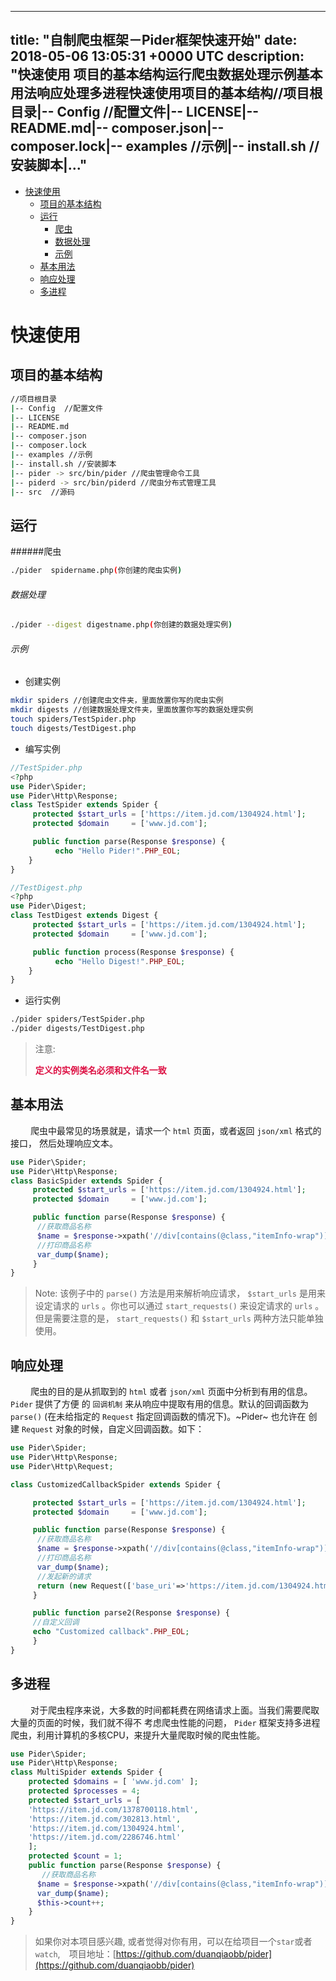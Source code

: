 
---
title: "自制爬虫框架－Pider框架快速开始"
date: 2018-05-06 13:05:31 +0000 UTC
description: "快速使用 项目的基本结构运行爬虫数据处理示例基本用法响应处理多进程快速使用项目的基本结构//项目根目录|-- Config  //配置文件|-- LICENSE|-- README.md|-- composer.json|-- composer.lock|-- examples //示例|-- install.sh //安装脚本|..."
---
- [快速使用](#org3c12aad)
  - [项目的基本结构](#orgdc5dd26)
  - [运行](#org6cd2bed)
    - [爬虫](#orgaf41aa7)
    - [数据处理](#org6cf5868)
    - [示例](#org6e0d87f)
  - [基本用法](#orgf3639d8)
  - [响应处理](#org8bf4d19)
  - [多进程](#orga7eabc7)


<a id="org3c12aad"></a>

# 快速使用


<a id="orgdc5dd26"></a>

## 项目的基本结构

```sh
//项目根目录
|-- Config  //配置文件
|-- LICENSE
|-- README.md
|-- composer.json
|-- composer.lock
|-- examples //示例
|-- install.sh //安装脚本
|-- pider -> src/bin/pider //爬虫管理命令工具
|-- piderd -> src/bin/piderd //爬虫分布式管理工具
|-- src  //源码
```


<a id="org6cd2bed"></a>

## 运行


<a id="orgaf41aa7"></a>

######爬虫

```sh
./pider  spidername.php(你创建的爬虫实例)
```


<a id="org6cf5868"></a>

###### 数据处理

```sh
./pider --digest digestname.php(你创建的数据处理实例)
```


<a id="org6e0d87f"></a>

###### 示例

-   创建实例

```sh
mkdir spiders //创建爬虫文件夹，里面放置你写的爬虫实例
mkdir digests //创建数据处理文件夹，里面放置你写的数据处理实例
touch spiders/TestSpider.php
touch digests/TestDigest.php
```

-   编写实例

```php
//TestSpider.php
<?php
use Pider\Spider;
use Pider\Http\Response;
class TestSpider extends Spider {
     protected $start_urls = ['https://item.jd.com/1304924.html'];
     protected $domain     = ['www.jd.com'];

     public function parse(Response $response) {
	      echo "Hello Pider!".PHP_EOL;
    }
}
```

```php
//TestDigest.php
<?php
use Pider\Digest;
class TestDigest extends Digest {
     protected $start_urls = ['https://item.jd.com/1304924.html'];
     protected $domain     = ['www.jd.com'];

     public function process(Response $response) {
	      echo "Hello Digest!".PHP_EOL;
    }
}
```

-   运行实例

```sh
./pider spiders/TestSpider.php
./pider digests/TestDigest.php
```

> 注意:
> 
> <font color="#d14"> **定义的实例类名必须和文件名一致** </font>


<a id="orgf3639d8"></a>

## 基本用法

&ensp;&ensp;&ensp;&ensp; 爬虫中最常见的场景就是，请求一个 `html` 页面，或者返回 `json/xml` 格式的接口， 然后处理响应文本。

```php
use Pider\Spider;
use Pider\Http\Response;
class BasicSpider extends Spider {
     protected $start_urls = ['https://item.jd.com/1304924.html'];
     protected $domain     = ['www.jd.com'];

     public function parse(Response $response) {
	  //获取商品名称
	  $name = $response->xpath('//div[contains(@class,"itemInfo-wrap")]/div[contains(@class,"sku-name")]/text()')->extract(); 
	  //打印商品名称
	  var_dump($name);
     }
}
```

> Note: 该例子中的 `parse()` 方法是用来解析响应请求， `$start_urls` 是用来设定请求的 `urls` 。你也可以通过 `start_requests()` 来设定请求的 `urls` 。但是需要注意的是， `start_requests()` 和 `$start_urls` 两种方法只能单独使用。


<a id="org8bf4d19"></a>

## 响应处理

&ensp;&ensp;&ensp;&ensp; 爬虫的目的是从抓取到的 `html` 或者 `json/xml` 页面中分析到有用的信息。 `Pider` 提供了方便 的 `回调机制` 来从响应中提取有用的信息。默认的回调函数为 `parse()` (在未给指定的 `Request` 指定回调函数的情况下)。~Pider~ 也允许在 创建 `Request` 对象的时候，自定义回调函数。如下：

```php
use Pider\Spider;
use Pider\Http\Response;
use Pider\Http\Request;

class CustomizedCallbackSpider extends Spider {

     protected $start_urls = ['https://item.jd.com/1304924.html'];
     protected $domain     = ['www.jd.com'];

     public function parse(Response $response) {
	  //获取商品名称
	  $name = $response->xpath('//div[contains(@class,"itemInfo-wrap")]/div[contains(@class,"sku-name")]/text()')->extract(); 
	  //打印商品名称
	  var_dump($name);
	  //发起新的请求
	  return (new Request(['base_uri'=>'https://item.jd.com/1304924.html',[$this,'']]));
     }

     public function parse2(Response $response) {
	 //自定义回调
	 echo "Customized callback".PHP_EOL;
     }
}
```


<a id="orga7eabc7"></a>

## 多进程

&ensp;&ensp;&ensp;&ensp; 对于爬虫程序来说，大多数的时间都耗费在网络请求上面。当我们需要爬取大量的页面的时候，我们就不得不 考虑爬虫性能的问题， `Pider` 框架支持多进程爬虫，利用计算机的多核CPU，来提升大量爬取时候的爬虫性能。

```php
use Pider\Spider;
use Pider\Http\Response;
class MultiSpider extends Spider {
    protected $domains = [ 'www.jd.com' ];
    protected $processes = 4;
    protected $start_urls = [
	'https://item.jd.com/1378700118.html',
	'https://item.jd.com/302813.html',
	'https://item.jd.com/1304924.html',
	'https://item.jd.com/2286746.html'
    ];
    protected $count = 1;
    public function parse(Response $response) {
	   //获取商品名称
	  $name = $response->xpath('//div[contains(@class,"itemInfo-wrap")]/div[contains(@class,"sku-name")]/text()')->extract(); 
	  var_dump($name);
	  $this->count++;
    }
}
```

> 如果你对本项目感兴趣, 或者觉得对你有用，可以在给项目一个`star`或者`watch`,　项目地址：[https://github.com/duanqiaobb/pider](https://github.com/duanqiaobb/pider)
